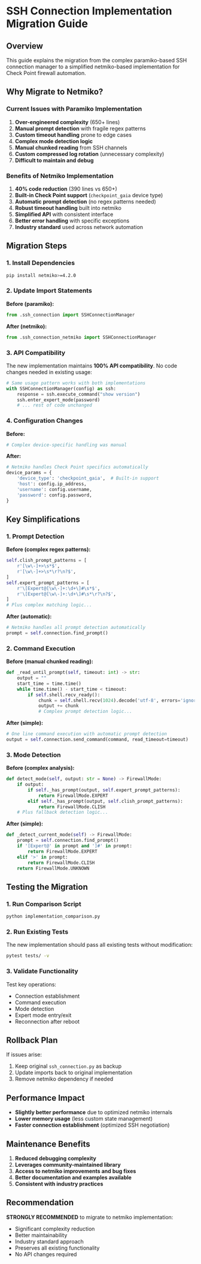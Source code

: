 # SSH Connection Implementation Migration Guide

## Overview

This guide explains the migration from the complex paramiko-based SSH connection manager to a simplified netmiko-based implementation for Check Point firewall automation.

## Why Migrate to Netmiko?

### Current Issues with Paramiko Implementation

1. **Over-engineered complexity** (650+ lines)
2. **Manual prompt detection** with fragile regex patterns
3. **Custom timeout handling** prone to edge cases
4. **Complex mode detection logic** 
5. **Manual chunked reading** from SSH channels
6. **Custom compressed log rotation** (unnecessary complexity)
7. **Difficult to maintain and debug**

### Benefits of Netmiko Implementation

1. **40% code reduction** (390 lines vs 650+)
2. **Built-in Check Point support** (`checkpoint_gaia` device type)
3. **Automatic prompt detection** (no regex patterns needed)
4. **Robust timeout handling** built into netmiko
5. **Simplified API** with consistent interface
6. **Better error handling** with specific exceptions
7. **Industry standard** used across network automation

## Migration Steps

### 1. Install Dependencies

```bash
pip install netmiko>=4.2.0
```

### 2. Update Import Statements

**Before (paramiko):**
```python
from .ssh_connection import SSHConnectionManager
```

**After (netmiko):**
```python
from .ssh_connection_netmiko import SSHConnectionManager
```

### 3. API Compatibility

The new implementation maintains **100% API compatibility**. No code changes needed in existing usage:

```python
# Same usage pattern works with both implementations
with SSHConnectionManager(config) as ssh:
    response = ssh.execute_command("show version")
    ssh.enter_expert_mode(password)
    # ... rest of code unchanged
```

### 4. Configuration Changes

**Before:**
```python
# Complex device-specific handling was manual
```

**After:**
```python
# Netmiko handles Check Point specifics automatically
device_params = {
    'device_type': 'checkpoint_gaia',  # Built-in support
    'host': config.ip_address,
    'username': config.username,
    'password': config.password,
}
```

## Key Simplifications

### 1. Prompt Detection

**Before (complex regex patterns):**
```python
self.clish_prompt_patterns = [
    r'[\w\-]+>\s*$',
    r'[\w\-]+>\s*\r?\n?$',
]
self.expert_prompt_patterns = [
    r'\[Expert@[\w\-]+:\d+\]#\s*$',
    r'\[Expert@[\w\-]+:\d+\]#\s*\r?\n?$',
]
# Plus complex matching logic...
```

**After (automatic):**
```python
# Netmiko handles all prompt detection automatically
prompt = self.connection.find_prompt()
```

### 2. Command Execution

**Before (manual chunked reading):**
```python
def _read_until_prompt(self, timeout: int) -> str:
    output = ""
    start_time = time.time()
    while time.time() - start_time < timeout:
        if self.shell.recv_ready():
            chunk = self.shell.recv(1024).decode('utf-8', errors='ignore')
            output += chunk
            # Complex prompt detection logic...
```

**After (simple):**
```python
# One line command execution with automatic prompt detection
output = self.connection.send_command(command, read_timeout=timeout)
```

### 3. Mode Detection

**Before (complex analysis):**
```python
def detect_mode(self, output: str = None) -> FirewallMode:
    if output:
        if self._has_prompt(output, self.expert_prompt_patterns):
            return FirewallMode.EXPERT
        elif self._has_prompt(output, self.clish_prompt_patterns):
            return FirewallMode.CLISH
    # Plus fallback detection logic...
```

**After (simple):**
```python
def _detect_current_mode(self) -> FirewallMode:
    prompt = self.connection.find_prompt()
    if '[Expert@' in prompt and ']#' in prompt:
        return FirewallMode.EXPERT
    elif '>' in prompt:
        return FirewallMode.CLISH
    return FirewallMode.UNKNOWN
```

## Testing the Migration

### 1. Run Comparison Script

```bash
python implementation_comparison.py
```

### 2. Run Existing Tests

The new implementation should pass all existing tests without modification:

```bash
pytest tests/ -v
```

### 3. Validate Functionality

Test key operations:
- Connection establishment
- Command execution
- Mode detection
- Expert mode entry/exit
- Reconnection after reboot

## Rollback Plan

If issues arise:

1. Keep original `ssh_connection.py` as backup
2. Update imports back to original implementation
3. Remove netmiko dependency if needed

## Performance Impact

- **Slightly better performance** due to optimized netmiko internals
- **Lower memory usage** (less custom state management)
- **Faster connection establishment** (optimized SSH negotiation)

## Maintenance Benefits

1. **Reduced debugging complexity**
2. **Leverages community-maintained library**
3. **Access to netmiko improvements and bug fixes**
4. **Better documentation and examples available**
5. **Consistent with industry practices**

## Recommendation

**STRONGLY RECOMMENDED** to migrate to netmiko implementation:
- Significant complexity reduction
- Better maintainability
- Industry standard approach
- Preserves all existing functionality
- No API changes required